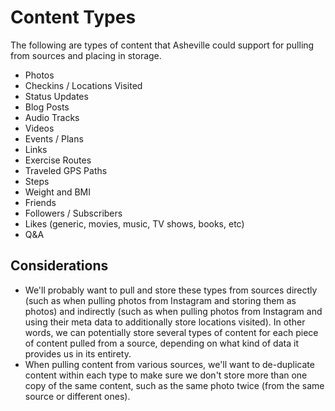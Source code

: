 # Content Types

The following are types of content that Asheville could support for pulling from sources and placing in storage.

* Photos
* Checkins / Locations Visited
* Status Updates
* Blog Posts
* Audio Tracks
* Videos
* Events / Plans
* Links
* Exercise Routes
* Traveled GPS Paths
* Steps
* Weight and BMI
* Friends
* Followers / Subscribers
* Likes (generic, movies, music, TV shows, books, etc)
* Q&A

## Considerations

* We'll probably want to  pull and store these types from sources directly (such as when pulling photos from Instagram and storing them as photos) and indirectly (such as when pulling photos from Instagram and using their meta data to additionally store locations visited). In other words, we can potentially store several types of content for each piece of content pulled from a source, depending on what kind of data it provides us in its entirety.
* When pulling content from various sources, we'll want to de-duplicate content within each type to make sure we don't store more than one copy of the same content, such as the same photo twice (from the same source or different ones).